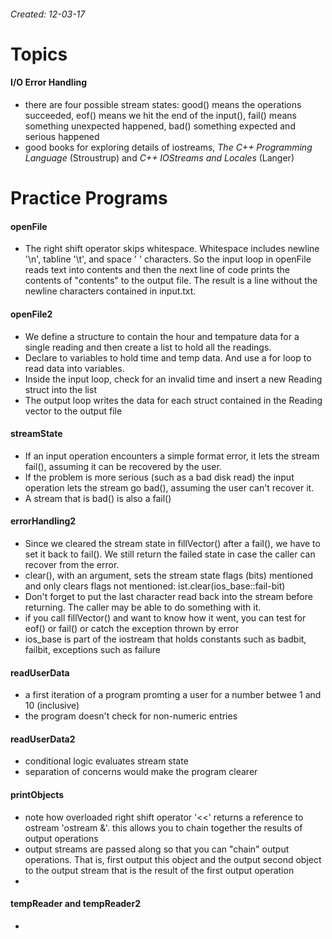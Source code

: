 ###### Created: 12-03-17


# Topics

#### I/O Error Handling
 - there are four possible stream states: good() means the operations succeeded, eof() means we hit the end of the input(), fail() means something unexpected happened, bad() something expected and serious happened
 - good books for exploring details of iostreams, *The C++ Programming Language* (Stroustrup) and *C++ IOStreams and Locales* (Langer)


# Practice Programs

#### openFile
 - The right shift operator skips whitespace. Whitespace includes newline '\n', tabline '\t', and space ' ' characters. So the input loop in openFile reads text into contents and then the next line of code prints the contents of "contents" to the output file. The result is a line without the newline characters contained in input.txt. 

#### openFile2
 - We define a structure to contain the hour and tempature data for a single reading and then create a list to hold all the readings. 
 - Declare to variables to hold time and temp data. And use a for loop to read data into variables.
 - Inside the input loop, check for an invalid time and insert a new Reading struct into the list
 - The output loop writes the data for each struct contained in the Reading vector to the output file

#### streamState
 - If an input operation encounters a simple format error, it lets the stream fail(), assuming it can be recovered by the user.
 - If the problem is more serious (such as a bad disk read) the input operation lets the stream go bad(), assuming the user can't recover it.
 - A stream that is bad() is also a fail()

#### errorHandling2
 - Since we cleared the stream state in fillVector() after a fail(), we have to set it back to fail(). We still return the failed state in case the caller can recover from the error.
 - clear(), with an argument, sets the stream state flags (bits) mentioned and only clears flags not mentioned: ist.clear(ios_base::fail-bit)
 - Don't forget to put the last character read back into the stream before returning. The caller may be able to do something with it.
 - if you call fillVector() and want to know how it went, you can test for eof() or fail() or catch the exception thrown by error 
 - ios_base is part of the iostream that holds constants such as badbit, failbit, exceptions such as failure

#### readUserData
 - a first iteration of a program promting a user for a number betwee 1 and 10 (inclusive)
 - the program doesn't check for non-numeric entries

#### readUserData2
 - conditional logic evaluates stream state
 - separation of concerns would make the program clearer

#### printObjects
 - note how overloaded right shift operator '<<' returns a reference to ostream 'ostream &'. this allows you to chain together the results of output operations
 - output streams are passed along so that you can "chain" output operations. That is, first output this object and the output second object to the output stream that is the result of the first output operation
 - 

#### tempReader and tempReader2
- 





